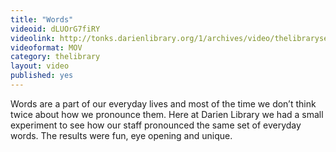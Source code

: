 ```yaml
---
title: "Words"
videoid: dLUOrG7fiRY
videolink: http://tonks.darienlibrary.org/1/archives/video/thelibraryseries/s01e19-words.mov
videoformat: MOV
category: thelibrary
layout: video
published: yes
---
```


Words are a part of our everyday lives and most of the time we don’t think twice about how we pronounce them. Here at Darien Library we had a small experiment to see how our staff pronounced the same set of everyday words. The results were fun, eye opening and unique.